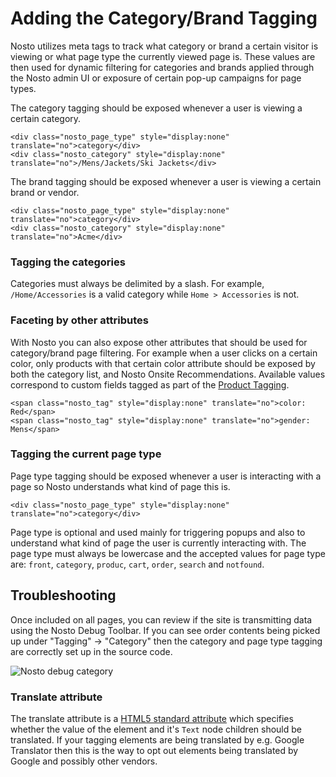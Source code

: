 # Adding the Category/Brand Tagging

Nosto utilizes meta tags to track what category or brand a certain visitor is viewing or what page type the currently viewed page is. These values are then used for dynamic filtering for categories and brands applied through the Nosto admin UI or exposure of certain pop-up campaigns for page types.

The category tagging should be exposed whenever a user is viewing a certain category.

```markup
<div class="nosto_page_type" style="display:none" translate="no">category</div>
<div class="nosto_category" style="display:none" translate="no">/Mens/Jackets/Ski Jackets</div>
```

The brand tagging should be exposed whenever a user is viewing a certain brand or vendor.

```markup
<div class="nosto_page_type" style="display:none" translate="no">category</div>
<div class="nosto_category" style="display:none" translate="no">Acme</div>
```

### Tagging the categories

Categories must always be delimited by a slash. For example, `/Home/Accessories` is a valid category while `Home > Accessories` is not.

### Faceting by other attributes

With Nosto you can also expose other attributes that should be used for category/brand page filtering. For example when a user clicks on a certain color, only products with that certain color attribute should be exposed by both the category list, and Nosto Onsite Recommendations. Available values correspond to custom fields tagged as part of the [Product Tagging](product-tagging/default-product-tagging.md).

```markup
<span class="nosto_tag" style="display:none" translate="no">color: Red</span>
<span class="nosto_tag" style="display:none" translate="no">gender: Mens</span>
```

### Tagging the current page type

Page type tagging should be exposed whenever a user is interacting with a page so Nosto understands what kind of page this is.

```markup
<div class="nosto_page_type" style="display:none" translate="no">category</div>
```

Page type is optional and used mainly for triggering popups and also to understand what kind of page the user is currently interacting with. The page type must always be lowercase and the accepted values for page type are: `front`, `category`, `produc`, `cart`, `order`, `search` and `notfound`.

## Troubleshooting

Once included on all pages, you can review if the site is transmitting data using the Nosto Debug Toolbar. If you can see order contents being picked up under "Tagging" → "Category" then the category and page type tagging are correctly set up in the source code.

![Nosto debug category ](https://nosto-campaign-assets.s3.amazonaws.com/images/nosto-debug-toolbar-category.png)

### Translate attribute

The translate attribute is a [HTML5 standard attribute](https://developer.mozilla.org/en-US/docs/Web/HTML/Global_attributes/translate) which specifies whether the value of the element and it's `Text` node children should be translated. If your tagging elements are being translated by e.g. Google Translator then this is the way to opt out elements being translated by Google and possibly other vendors.